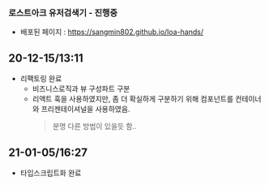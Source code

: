 ### 로스트아크 유저검색기 - 진행중
* 배포된 페이지 : <https://sangmin802.github.io/loa-hands/>

## 20-12-15/13:11
* 리팩토링 완료
  * 비즈니스로직과 뷰 구성파트 구분
  * 리액트 훅을 사용하였지만, 좀 더 확실하게 구분하기 위해 컴포넌트를 컨테이너와 프리젠테이셔널을 사용하였음.
    > 분명 다른 방법이 있을듯 함..

## 21-01-05/16:27
* 타입스크립트화 완료
